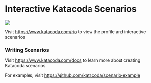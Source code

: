 # Interactive Katacoda Scenarios

[![](http://shields.katacoda.com/katacoda/rio/count.svg)](https://www.katacoda.com/rio "Get your profile on Katacoda.com")

Visit https://www.katacoda.com/rio to view the profile and interactive scenarios

### Writing Scenarios
Visit https://www.katacoda.com/docs to learn more about creating Katacoda scenarios

For examples, visit https://github.com/katacoda/scenario-example
